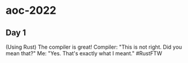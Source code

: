 # aoc-2022

## Day 1

(Using Rust)
The compiler is great!
Compiler: "This is not right. Did you mean that?"
Me: "Yes. That's exactly what I meant."
#RustFTW